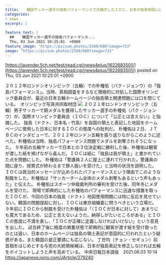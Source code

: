 ```yaml
---
title:  　韓国サッカー選手の独島パフォーマンスで大騒ぎしたＩＯＣ、日本の独島地図には沈黙　 
categories:
- news
excerpt: |
  
feature_text: |
  ##  　韓国サッカー選手の独島パフォーマンス...
  Thu, 03 Jun 2021 10:25:01  +0900
feature_image: "https://picsum.photos/2560/600?image=733"
image: "https://picsum.photos/2560/600?image=733"
---
```


[https://lavender.5ch.net/test/read.cgi/news4plus/1622683501/](https://lavender.5ch.net/test/read.cgi/news4plus/1622683501/)
posted on Thu, 03 Jun 2021 10:25:01  +0900

<!--more-->

２０１２年ロンドンオリンピック（五輪）での朴種佑（パク・ジョンウ）の「独島パフォーマンス」。当時、真相調査をするなど積極的に対処した国際オリンピック委員会が、最近の日本五輪ホームページの独島領土関連問題には口を閉じている。　オリンピック写真共同取材団 ![](https://japanese.joins.com/upload/images/2021/06/20210603101106-1.jpg) ２０２１年ロンドンオリンピック（五輪）男子サッカーで銅メダルを獲得したサッカー選手の朴種佑（パク・ジョンウ）が、国際オリンピック委員会（ＩＯＣ）について「公正とは言えない」と指摘した。 独島（ドクト、日本名・竹島）を自国の領土と表記した地図をホームページに使用した日本に対するＩＯＣの態度への批判だ。 朴種佑は２日、ＪＴＢＣのインタビューで、２０１２年ロンドン五輪を振り返りながらこのように述べた。朴種佑は当時、独島パフォーマンス問題でメダルを剥奪されそうになった。 ９年前の五輪サッカーで日本との３位決定戦に勝利した後、朴種佑は観客が渡した紙を掲げながら喜んだ。ＩＯＣは紙に「独島は我が領土」と書かれていた点を問題にした。 朴種佑は「警護員２人に屋上に連れて行かれた。警護員の間に座り、授賞式が終わるまで罪人扱いを受けた」と当時の状況を説明した。 ＩＯＣは政治的メッセージが込められたパフォーマンスという理由でこのような制裁をした。朴種佑は「サッカーチーム全体のメダル剥奪もあるという声もあった」と伝えた。 朴種佑はスポーツ仲裁裁判所の審判を受けた後、同年冬にメダルを受けた。 現場で即興的にした朴種佑のパフォーマンスに迅速な措置を取ったＩＯＣが、今回の日本の独島（ドクト）地図使用問題には特に反応を見せていない。韓国の問題提起に対し、ＩＯＣは東京組織委に問うべきという立場だ。 ９年前にＩＯＣから制裁を受けた朴種佑は「（ＩＯＣが日本に対して）あまりにも寛大であるため、公正と言えないようだ。納得しがたいところがある」とＩＯＣの態度に不満を表し、「ＩＯＣが正確に定義しなければいけない」という意見を出した。 試合終了後に極度の興奮状態で即興的に観客が渡す紙を受け取ったのとは違い、日本のホームページは独島の領土表記が意図的に行われたという疑惑がある。また韓国の是正要請にも応じない。 丁世均（チョン・セギュン）前首相をはじめとする与党の大統領候補は、日本が独島表記を修正しなければ五輪をボイコットしようと声を高めている。 中央日報日本語版　2021.06.03 10:14 https://japanese.joins.com/JArticle/279240
